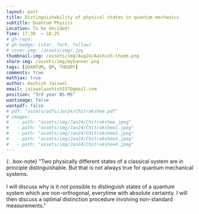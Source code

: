 ```yaml
---
layout: post
title: Distinguishability of physical states in quantum mechanics
subtitle: Quantum Physics
Location: To be decided!
Time: 17:30  → 18:25
# gh-repo:
# gh-badge: [star, fork, follow]
# cover-img: /assets/img/.jpg
thumbnail-img: /assets/img/Aug24/Aashish-thumb.png
share-img: /assets/img/mybanner.png
tags: [QUANTUM, QM, THEORY]
comments: true
mathjax: true
author: Aashish Jaiswal 
email: jaiswalaashish337@gmail.com
position: "3rd year BS-MS"
wantimage: false
wantpdf: false
# pdf: "assets/pdfs/Jan24/Chitrakshee.pdf"
# images:
#   - path: "assets/img/Jan24/Chitrakshee.jpeg"
#   - path: "assets/img/Jan24/Chitrakshee1.jpeg"
#   - path: "assets/img/Jan24/Chitrakshee2.jpeg"
#   - path: "assets/img/Jan24/Chitrakshee3.jpeg"
#   - path: "assets/img/Jan24/Chitrakshee4.jpeg"
---
```

{: .box-note}
"Two physically different states of a classical system are in principle distinguishable. But that is not always true for quantum mechanical systems.
\
\
I will discuss why is it not possible to distinguish states of a quantum system which are non-orthogonal, everytime with absolute certainty. I will then discuss a optimal distinction procedure involving non-standard measurements."
